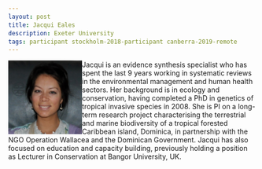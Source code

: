 ```yaml
---
layout: post
title: Jacqui Eales
description: Exeter University
tags: participant stockholm-2018-participant canberra-2019-remote
---
```

<img align="left" width="150" height="150" src="/events/2018-04-stockholm/people/eales_jacqui.png" alt="Jacqui Eales"/>Jacqui is an evidence synthesis specialist who has spent the last 9 years working in systematic reviews in the environmental management and human health sectors. Her background is in ecology and conservation, having completed a PhD in genetics of tropical invasive species in 2008. She is PI on a long-term research project characterising the terrestrial and marine biodiversity of a tropical forested Caribbean island, Dominica, in partnership with the NGO Operation Wallacea and the Dominican Government. Jacqui has also focused on education and capacity building, previously holding a position as Lecturer in Conservation at Bangor University, UK.  

<a href="https://twitter.com/jacqui_eales" title="Twitter" target="_blank"
rel="noopener">
  <i class="fa fa-twitter fa-2x" style="color:#4FB3A9"></i>
</a>